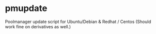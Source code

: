 pmupdate
========

Poolmanager update script for Ubuntu/Debian & Redhat / Centos (Should work fine on derivatives as well.)
